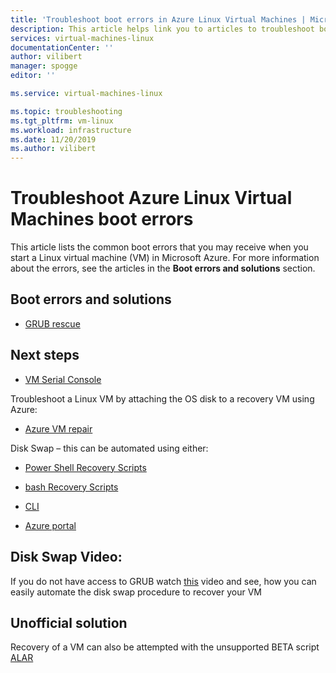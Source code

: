 ```yaml
---
title: 'Troubleshoot boot errors in Azure Linux Virtual Machines | Microsoft Docs'
description: This article helps link you to articles to troubleshoot boot errors in Azure Linux Virtual Machines.
services: virtual-machines-linux
documentationCenter: ''
author: vilibert
manager: spogge
editor: ''

ms.service: virtual-machines-linux

ms.topic: troubleshooting
ms.tgt_pltfrm: vm-linux
ms.workload: infrastructure
ms.date: 11/20/2019
ms.author: vilibert
---
```


# Troubleshoot Azure Linux Virtual Machines boot errors

This article lists the common boot errors that you may receive when you start a Linux virtual machine (VM) in Microsoft Azure. For more information about the errors, see the articles in the **Boot errors and solutions** section.

## Boot errors and solutions

* [GRUB rescue](troubleshoot-vm-boot-error.md)

## Next steps

- [VM Serial Console](serial-console-linux.md)

Troubleshoot a Linux VM by attaching the OS disk to a recovery VM using Azure:

- [Azure VM repair](repair-linux-vm-using-azure-virtual-machines-repair-commands.md)

 Disk Swap – this can be automated using either:
- [Power Shell Recovery Scripts](https://github.com/Azure/azure-support-scripts/tree/master/VMRecovery/ResourceManager)
- [bash Recovery Scripts](https://github.com/sribs/azure-support-scripts)

- [CLI](troubleshoot-recovery-disks-linux.md)
- [Azure portal](troubleshoot-recovery-disks-portal-linux.md)


## Disk Swap Video:

If you do not have access to GRUB watch [this](https://youtu.be/m5t0GZ5oGAc) video and see, how you can easily automate the disk swap procedure to recover your VM

## Unofficial solution

Recovery of a VM can also be attempted with the unsupported BETA script [ALAR](https://github.com/malachma/azure-auto-recover)